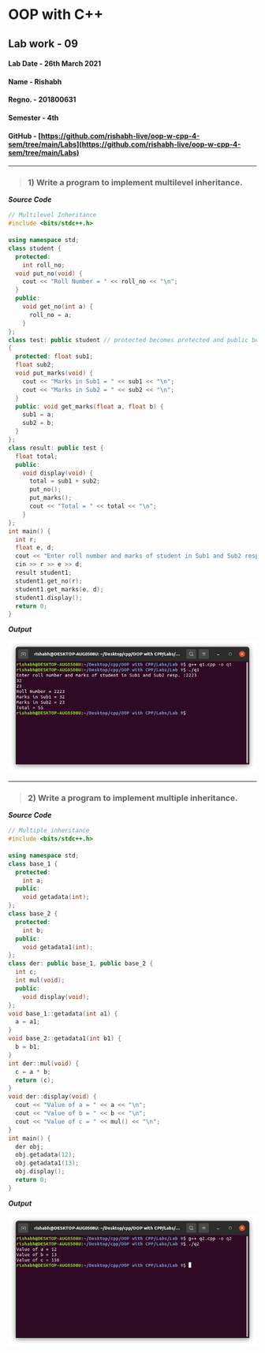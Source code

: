 # OOP with C++

## Lab work - 09

#### Lab Date - 26th March 2021

#### Name - Rishabh

#### Regno. - 201800631

#### Semester - 4th

#### GitHub - [https://github.com/rishabh-live/oop-w-cpp-4-sem/tree/main/Labs](https://github.com/rishabh-live/oop-w-cpp-4-sem/tree/main/Labs)

---

> ### 1) Write a program to implement multilevel inheritance.

 **_Source Code_**

```cpp
// Multilevel Inheritance
#include <bits/stdc++.h>

using namespace std;
class student {
  protected:
    int roll_no;
  void put_no(void) {
    cout << "Roll Number = " << roll_no << "\n";
  }
  public:
    void get_no(int a) {
      roll_no = a;
    }
};
class test: public student // protected becomes protected and public becomes public
{
  protected: float sub1;
  float sub2;
  void put_marks(void) {
    cout << "Marks in Sub1 = " << sub1 << "\n";
    cout << "Marks in Sub2 = " << sub2 << "\n";
  }
  public: void get_marks(float a, float b) {
    sub1 = a;
    sub2 = b;
  }
};
class result: public test {
  float total;
  public:
    void display(void) {
      total = sub1 + sub2;
      put_no();
      put_marks();
      cout << "Total = " << total << "\n";
    }
};
int main() {
  int r;
  float e, d;
  cout << "Enter roll number and marks of student in Sub1 and Sub2 resp. :";
  cin >> r >> e >> d;
  result student1;
  student1.get_no(r);
  student1.get_marks(e, d);
  student1.display();
  return 0;
}
```

**_Output_**

![Lab9 Output](../outputs/Lab_9_1.png)

---

> ### 2) Write a program to implement multiple inheritance.
 **_Source Code_**

```cpp
// Multiple inheritance
#include <bits/stdc++.h>

using namespace std;
class base_1 {
  protected:
    int a;
  public:
    void getadata(int);
};
class base_2 {
  protected:
    int b;
  public:
    void getadata1(int);
};
class der: public base_1, public base_2 {
  int c;
  int mul(void);
  public:
    void display(void);
};
void base_1::getadata(int a1) {
  a = a1;
}
void base_2::getadata1(int b1) {
  b = b1;
}
int der::mul(void) {
  c = a * b;
  return (c);
}
void der::display(void) {
  cout << "Value of a = " << a << "\n";
  cout << "Value of b = " << b << "\n";
  cout << "Value of c = " << mul() << "\n";
}
int main() {
  der obj;
  obj.getadata(12);
  obj.getadata1(13);
  obj.display();
  return 0;
}
```

**_Output_**

![Lab9 Output](../outputs/Lab_9_2.png)
